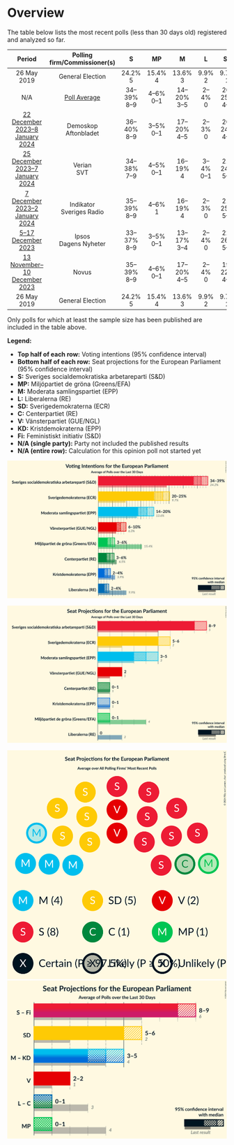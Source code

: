 # Overview

The table below lists the most recent polls (less than 30 days old) registered and analyzed so far.

| Period     | Polling firm/Commissioner(s) | S | MP | M | L | SD | C | V | KD | Fi |
|:----------:|:----------------------------:|:--:|:--:|:--:|:--:|:--:|:--:|:--:|:--:|:--:|
| 26 May 2019 | General Election | 24.2% <br> 5 | 15.4% <br> 4 | 13.6% <br> 3 | 9.9% <br> 2 | 9.7% <br> 2 | 6.5% <br> 1 | 6.3% <br> 1 | 5.9% <br> 1 | 5.5% <br> 1 |
| N/A | [Poll Average](average.html) | 34–39% <br> 8–9 | 4–6% <br> 0–1 | 14–20% <br> 3–5 | 2–4% <br> 0 | 20–25% <br> 4–6 | 3–6% <br> 0–1 | 6–10% <br> 1–2 | 2–4% <br> 0–1 | N/A <br> N/A |
| [22 December 2023–8 January 2024](2024-01-08-Demoskop.html) | Demoskop <br> Aftonbladet | 36–40% <br> 8–9 | 3–5% <br> 0–1 | 17–20% <br> 4–5 | 2–3% <br> 0 | 20–24% <br> 4–5 | 3–5% <br> 0–1 | 6–8% <br> 1–2 | 3–4% <br> 0–1 | N/A <br> N/A |
| [25 December 2023–7 January 2024](2024-01-07-Verian.html) | Verian <br> SVT | 34–38% <br> 7–9 | 4–5% <br> 0–1 | 16–19% <br> 4 | 3–4% <br> 0–1 | 21–24% <br> 5–6 | 3–5% <br> 0–1 | 6–8% <br> 1–2 | 3–5% <br> 0–1 | N/A <br> N/A |
| [7 December 2023–2 January 2024](2024-01-02-Indikator.html) | Indikator <br> Sveriges Radio | 35–39% <br> 8–9 | 4–6% <br> 1 | 16–19% <br> 4 | 2–3% <br> 0 | 21–25% <br> 5–6 | 3–4% <br> 0–1 | 6–8% <br> 1–2 | 2–3% <br> 0 | N/A <br> N/A |
| [5–17 December 2023](2023-12-17-Ipsos.html) | Ipsos <br> Dagens Nyheter | 33–37% <br> 8–9 | 3–5% <br> 0–1 | 13–17% <br> 3–4 | 2–4% <br> 0 | 22–26% <br> 5–6 | 4–6% <br> 1 | 8–10% <br> 2 | 2–4% <br> 0 | N/A <br> N/A |
| [13 November–10 December 2023](2023-12-10-Novus.html) | Novus | 35–39% <br> 8–9 | 4–6% <br> 0–1 | 17–20% <br> 4–5 | 2–4% <br> 0 | 19–22% <br> 4–5 | 3–5% <br> 0–1 | 7–9% <br> 2 | 3–4% <br> 0 | N/A <br> N/A |
| 26 May 2019 | General Election | 24.2% <br> 5 | 15.4% <br> 4 | 13.6% <br> 3 | 9.9% <br> 2 | 9.7% <br> 2 | 6.5% <br> 1 | 6.3% <br> 1 | 5.9% <br> 1 | 5.5% <br> 1 |

Only polls for which at least the sample size has been published are included in the table above.

**Legend:**
+ **Top half of each row:** Voting intentions (95% confidence interval)
+ **Bottom half of each row:** Seat projections for the European Parliament (95% confidence interval)
+ **S:** Sveriges socialdemokratiska arbetareparti (S&D)
+ **MP:** Miljöpartiet de gröna (Greens/EFA)
+ **M:** Moderata samlingspartiet (EPP)
+ **L:** Liberalerna (RE)
+ **SD:** Sverigedemokraterna (ECR)
+ **C:** Centerpartiet (RE)
+ **V:** Vänsterpartiet (GUE/NGL)
+ **KD:** Kristdemokraterna (EPP)
+ **Fi:** Feministiskt initiativ (S&D)
+ **N/A (single party):** Party not included the published results
+ **N/A (entire row):** Calculation for this opinion poll not started yet


![Graph with voting intentions not yet produced](average.png "Voting Intentions")

![Graph with seats not yet produced](average-seats.png "Seats")

![Graph with seating plan not yet produced](average-seating-plan.png "Seating Plan")
![Graph with coalitions seats not yet produced](average-coalitions-seats.png "Coalitions Seats")
